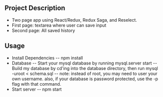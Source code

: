 ## Project Description
- Two page app using React/Redux, Redux Saga, and Reselect.
- First page: textarea where user can save input 
- Second page: All saved history

## Usage
- Install Dependencies -- npm install
- Database -- Start your mysql database by running mysql.server start -- Build my database by cd'ing into the database directory, then run mysql -uroot < schema.sql -- note: instead of root, you may need to user your own username. also, if your database is password protected, use the -p flag with that command.
- Start server -- npm start
